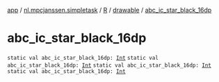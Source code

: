 [app](../../../index.md) / [nl.mpcjanssen.simpletask](../../index.md) / [R](../index.md) / [drawable](index.md) / [abc_ic_star_black_16dp](.)

# abc_ic_star_black_16dp

`static val abc_ic_star_black_16dp: `[`Int`](https://kotlinlang.org/api/latest/jvm/stdlib/kotlin/-int/index.html)
`static val abc_ic_star_black_16dp: `[`Int`](https://kotlinlang.org/api/latest/jvm/stdlib/kotlin/-int/index.html)
`static val abc_ic_star_black_16dp: `[`Int`](https://kotlinlang.org/api/latest/jvm/stdlib/kotlin/-int/index.html)
`static val abc_ic_star_black_16dp: `[`Int`](https://kotlinlang.org/api/latest/jvm/stdlib/kotlin/-int/index.html)